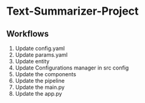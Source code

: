 # Text-Summarizer-Project

## Workflows

1. Update config.yaml
2. Update params.yaml
3. Update entity
4. Update Configurations manager in src config
5. Update the components
6. Update the pipeline
7. Update the main.py
8. Update the app.py